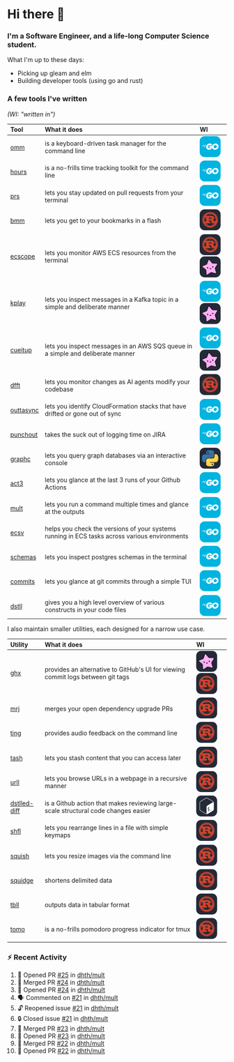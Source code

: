 Hi there 👋
===

### I'm a Software Engineer, and a life-long Computer Science student.

What I'm up to these days:

- Picking up gleam and elm
- Building developer tools (using go and rust)

### A few tools I've written

*(WI: "written in")*

| Tool                                           | What it does                                                                                  | WI                                                             |
|:-----------------------------------------------|:----------------------------------------------------------------------------------------------|:---------------------------------------------------------------|
| [omm](https://github.com/dhth/omm)             | is a keyboard-driven task manager for the command line                                        | <img src="./assets/go.svg"/>                                   |
| [hours](https://github.com/dhth/hours)         | is a no-frills time tracking toolkit for the command line                                     | <img src="./assets/go.svg"/>                                   |
| [prs](https://github.com/dhth/prs)             | lets you stay updated on pull requests from your terminal                                     | <img src="./assets/go.svg"/>                                   |
| [bmm](https://github.com/dhth/bmm)             | lets you get to your bookmarks in a flash                                                     | <img src="./assets/rust.svg"/>                                 |
| [ecscope](https://github.com/dhth/ecscope)     | lets you monitor AWS ECS resources from the terminal                                          | <img src="./assets/rust.svg"/> <img src="./assets/gleam.svg"/> |
| [kplay](https://github.com/dhth/kplay)         | lets you inspect messages in a Kafka topic in a simple and deliberate manner                  | <img src="./assets/go.svg"/> <img src="./assets/gleam.svg"/>   |
| [cueitup](https://github.com/dhth/cueitup)     | lets you inspect messages in an AWS SQS queue in a simple and deliberate manner               | <img src="./assets/go.svg"/> <img src="./assets/gleam.svg"/>   |
| [dfft](https://github.com/dhth/dfft)           | lets you monitor changes as AI agents modify your codebase                                    | <img src="./assets/rust.svg"/>                                 |
| [outtasync](https://github.com/dhth/outtasync) | lets you identify CloudFormation stacks that have drifted or gone out of sync                 | <img src="./assets/go.svg"/>                                   |
| [punchout](https://github.com/dhth/punchout)   | takes the suck out of logging time on JIRA                                                    | <img src="./assets/go.svg"/>                                   |
| [graphc](https://github.com/dhth/graphc)       | lets you query graph databases via an interactive console                                     | <img src="./assets/python.svg"/>                               |
| [act3](https://github.com/dhth/act3)           | lets you glance at the last 3 runs of your Github Actions                                     | <img src="./assets/go.svg"/>                                   |
| [mult](https://github.com/dhth/mult)           | lets you run a command multiple times and glance at the outputs                               | <img src="./assets/go.svg"/>                                   |
| [ecsv](https://github.com/dhth/ecsv)           | helps you check the versions of your systems running in ECS tasks across various environments | <img src="./assets/go.svg"/>                                   |
| [schemas](https://github.com/dhth/schemas)     | lets you inspect postgres schemas in the terminal                                             | <img src="./assets/go.svg"/>                                   |
| [commits](https://github.com/dhth/commits)     | lets you glance at git commits through a simple TUI                                           | <img src="./assets/go.svg"/>                                   |
| [dstll](https://github.com/dhth/dstll)         | gives you a high level overview of various constructs in your code files                      | <img src="./assets/go.svg"/>                                   |

I also maintain smaller utilities, each designed for a narrow use case.

| Utility                                                     | What it does                                                                       | WI                                                             |
|:------------------------------------------------------------|:-----------------------------------------------------------------------------------|:---------------------------------------------------------------|
| [ghx](https://github.com/dhth/ghx)                          | provides an alternative to GitHub's UI for viewing commit logs between git tags    | <img src="./assets/gleam.svg"/> <img src="./assets/rust.svg"/> |
| [mrj](https://github.com/dhth/mrj)                          | merges your open dependency upgrade PRs                                            | <img src="./assets/rust.svg"/>                                 |
| [ting](https://github.com/dhth/ting)                        | provides audio feedback on the command line                                        | <img src="./assets/rust.svg"/>                                 |
| [tash](https://github.com/dhth/tash)                        | lets you stash content that you can access later                                   | <img src="./assets/rust.svg"/>                                 |
| [urll](https://github.com/dhth/urll)                        | lets you browse URLs in a webpage in a recursive manner                            | <img src="./assets/rust.svg"/>                                 |
| [dstlled-diff](https://github.com/dhth/dstlled-diff-action) | is a Github action that makes reviewing large-scale structural code changes easier | <img src="./assets/bash.svg"/>                                 |
| [shfl](https://github.com/dhth/shfl)                        | lets you rearrange lines in a file with simple keymaps                             | <img src="./assets/rust.svg"/>                                 |
| [squish](https://github.com/dhth/squish)                    | lets you resize images via the command line                                        | <img src="./assets/rust.svg"/>                                 |
| [squidge](https://github.com/dhth/squidge)                  | shortens delimited data                                                            | <img src="./assets/rust.svg"/>                                 |
| [tbll](https://github.com/dhth/tbll)                        | outputs data in tabular format                                                     | <img src="./assets/rust.svg"/>                                 |
| [tomo](https://github.com/dhth/tomo)                        | is a no-frills pomodoro progress indicator for tmux                                | <img src="./assets/rust.svg"/>                                 |

### :zap: Recent Activity

<!--START_SECTION:activity-->
1. 💪 Opened PR [#25](https://github.com/dhth/mult/pull/25) in [dhth/mult](https://github.com/dhth/mult)
2. 🎉 Merged PR [#24](https://github.com/dhth/mult/pull/24) in [dhth/mult](https://github.com/dhth/mult)
3. 💪 Opened PR [#24](https://github.com/dhth/mult/pull/24) in [dhth/mult](https://github.com/dhth/mult)
4. 🗣 Commented on [#21](https://github.com/dhth/mult/issues/21#issuecomment-3173408404) in [dhth/mult](https://github.com/dhth/mult)
5. 🔓 Reopened issue [#21](https://github.com/dhth/mult/issues/21) in [dhth/mult](https://github.com/dhth/mult)
6. 🔒 Closed issue [#21](https://github.com/dhth/mult/issues/21) in [dhth/mult](https://github.com/dhth/mult)
7. 🎉 Merged PR [#23](https://github.com/dhth/mult/pull/23) in [dhth/mult](https://github.com/dhth/mult)
8. 💪 Opened PR [#23](https://github.com/dhth/mult/pull/23) in [dhth/mult](https://github.com/dhth/mult)
9. 🎉 Merged PR [#22](https://github.com/dhth/mult/pull/22) in [dhth/mult](https://github.com/dhth/mult)
10. 💪 Opened PR [#22](https://github.com/dhth/mult/pull/22) in [dhth/mult](https://github.com/dhth/mult)
<!--END_SECTION:activity-->

